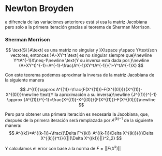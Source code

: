 # Newton Broyden

a difrencia de las variaciones anteriores está si usa la matriz Jacobiana pero solo a la primera iteración gracias al teorema de Sherman Morrison.

### Sherman Morrison

$$
\text{Si }A\text{ es una matriz no singular y }X\space y\space Y\text{son vectores, entonces }A+XY^t \text{ es no singular siempre que}\newline
Y^tA^{-1}X\neq-1\newline
\text{Y su inversa está dada por:}\newline
(A+XY^t)^{-1}=A^{-1}-\frac{A^{-1}XY^tA^{-1}}{1+Y^tA^{-1}X}
$$

Con este teorema podemos aproximar la inversa de la matriz Jacobiana de la siguiente manera

$$
J^{(1)}\approx A^{(1)}=\frac{F(X^{(1)})-F(X^{(0)})}{X^{(1)}-X^{(0)}}\newline
\text{Y la aproximación a su inversa}\newline
{J^{(1)}}^{-1} \approx {A^{(1)}}^{-1}=\frac{X^{(1)}-X^{(0)}}{F(X^{(1)})-F(X^{(0)})}\newline
$$

Pero para obtener una primera iteración es necesaria la Jacobiana, que, después de la primera iteración será remplazada por ${A^{(k)}}^{-1}$ de la siguiente manera:
$$
A^{(k)}=A^{(k-1)}+\frac{(\Delta F^{(k)}-A^{(k-1)}\Delta X^{(k)}){(\Delta X^{(k)})^t}}{{||(\Delta X^{(k)})||}^2_2}
$$

Y calculamos el error con base a la norma de $F = ||F(X^k)||$
